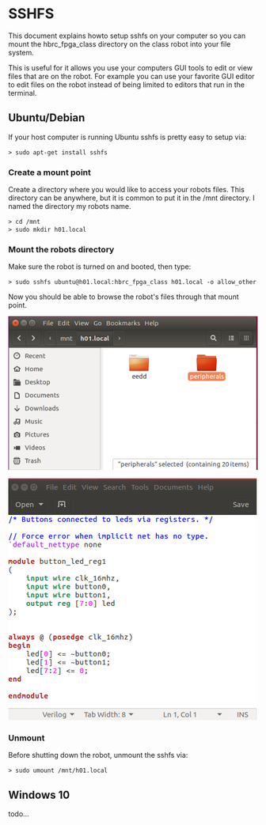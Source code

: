 # SSHFS

This document explains howto setup sshfs on your computer
so you can mount the hbrc_fpga_class directory on the 
class robot into your file system.

This is useful for it allows you use your computers
GUI tools to edit or view files that are on the robot.
For example you can use your favorite GUI editor
to edit files on the robot instead of being limited
to editors that run in the terminal.

## Ubuntu/Debian

If your host computer is running Ubuntu sshfs is pretty
easy to setup via:

```
> sudo apt-get install sshfs
```

### Create a mount point

Create a directory where you would like to access your
robots files.  This directory can be anywhere, but
it is common to put it in the /mnt directory.  I named
the directory my robots name.

```
> cd /mnt
> sudo mkdir h01.local
```

### Mount the robots directory

Make sure the robot is turned on and booted, then type:

```
> sudo sshfs ubuntu@h01.local:hbrc_fpga_class h01.local -o allow_other
```

Now you should be able to browse the robot's files through that mount point.

![sshfs explorer](images/sshfs_explorer.png)

![sshfs gedit](images/sshfs_gedit.png)

### Unmount

Before shutting down the robot, unmount the sshfs via:


```
> sudo umount /mnt/h01.local
```

## Windows 10

todo...

